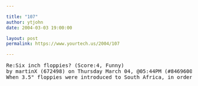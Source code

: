 ```yaml
---

title: "107"
author: ytjohn
date: 2004-03-03 19:00:00

layout: post
permalink: https://www.yourtech.us/2004/107

---
```

<pre>
Re:Six inch floppies? (Score:4, Funny)
by martinX (672498) on Thursday March 04, @05:44PM (#8469600)
When 3.5" floppies were introduced to South Africa, in order to distinguish them from the flexible and floppy 5.25" disks, they were called "stiffies" ... so the campaign was 'would you rather have a 5.25" floppy or a 3.5" stiffy".</pre>

